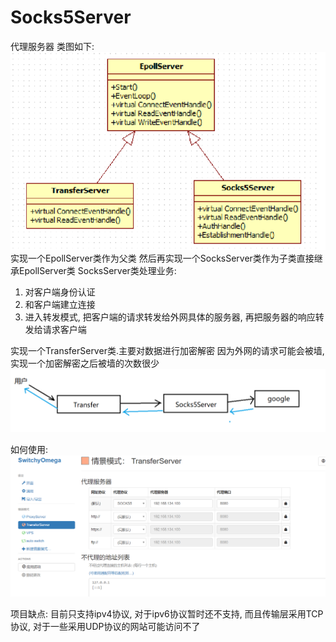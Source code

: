 # Socks5Server

代理服务器
类图如下:
![类图](https://github.com/Qregi1/Socks5Server/blob/master/%E7%B1%BB%E5%9B%BE.png)
实现一个EpollServer类作为父类
然后再实现一个SocksServer类作为子类直接继承EpollServer类
SocksServer类处理业务:
1. 对客户端身份认证
2. 和客户端建立连接
3. 进入转发模式, 把客户端的请求转发给外网具体的服务器, 再把服务器的响应转发给请求客户端

实现一个TransferServer类.主要对数据进行加密解密
因为外网的请求可能会被墙, 实现一个加密解密之后被墙的次数很少
![流程图](https://github.com/Qregi1/Socks5Server/blob/master/%E6%B5%81%E7%A8%8B.png)

如何使用:
![插件](https://github.com/Qregi1/Socks5Server/blob/master/%E6%8F%92%E4%BB%B6.png)

项目缺点:
目前只支持ipv4协议, 对于ipv6协议暂时还不支持, 而且传输层采用TCP协议, 对于一些采用UDP协议的网站可能访问不了

